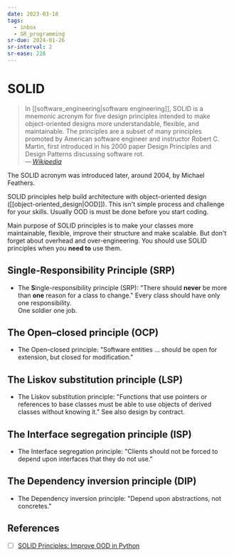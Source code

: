 ```yaml
---
date: 2023-03-18
tags:
  - inbox
  - SR_programming
sr-due: 2024-01-26
sr-interval: 2
sr-ease: 228
---
```


# SOLID

> In [[software_engineering|software engineering]], SOLID is a mnemonic acronym
> for five design principles intended to make object-oriented designs more
> understandable, flexible, and maintainable. The principles are a subset of
> many principles promoted by American software engineer and instructor Robert
> C. Martin, first introduced in his 2000 paper Design Principles and Design
> Patterns discussing software rot.\
> — <cite>[Wikipedia](https://en.wikipedia.org/wiki/SOLID)</cite>

The SOLID acronym was introduced later, around 2004, by Michael Feathers.

SOLID principles help build architecture with object-oriented design
([[object-oriented_design|OOD]]). This isn't simple process and challenge for
your skills. Usually OOD is must be done before you start coding.

Main purpose of SOLID principles is to make your classes more maintainable,
flexible, improve their structure and make scalable. But don't forget about
overhead and over-engineering. You should use SOLID principles when you **need
to** use them.

## Single-Responsibility Principle (SRP)

- The **S**ingle-responsibility principle (SRP):
&#10;
"There should **never** be more than **one** reason for a class to change."
Every class should have only one responsibility.\
One soldier one job.

## The Open–closed principle (OCP)

- The Open–closed principle:
&#10;
"Software entities ... should be open for extension, but closed for
modification."

## The Liskov substitution principle (LSP)

- The Liskov substitution principle:
&#10;
"Functions that use pointers or references to base classes must be able to use
objects of derived classes without knowing it." See also design by contract.

## The Interface segregation principle (ISP)

- The Interface segregation principle:
&#10;
"Clients should not be forced to depend upon interfaces that they do not use."

## The Dependency inversion principle (DIP)

- The Dependency inversion principle:
&#10;
"Depend upon abstractions, not concretes."


## References

- [ ] [SOLID Principles: Improve OOD in Python](https://realpython.com/solid-principles-python/)
